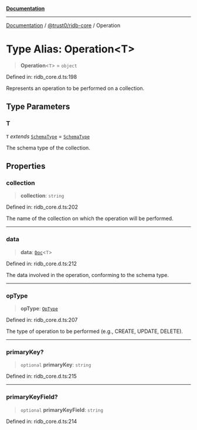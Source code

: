 [**Documentation**](../../../README.md)

***

[Documentation](../../../packages.md) / [@trust0/ridb-core](../README.md) / Operation

# Type Alias: Operation\<T\>

> **Operation**\<`T`\> = `object`

Defined in: ridb\_core.d.ts:198

Represents an operation to be performed on a collection.

## Type Parameters

### T

`T` *extends* [`SchemaType`](SchemaType.md) = [`SchemaType`](SchemaType.md)

The schema type of the collection.

## Properties

### collection

> **collection**: `string`

Defined in: ridb\_core.d.ts:202

The name of the collection on which the operation will be performed.

***

### data

> **data**: [`Doc`](Doc.md)\<`T`\>

Defined in: ridb\_core.d.ts:212

The data involved in the operation, conforming to the schema type.

***

### opType

> **opType**: [`OpType`](../enumerations/OpType.md)

Defined in: ridb\_core.d.ts:207

The type of operation to be performed (e.g., CREATE, UPDATE, DELETE).

***

### primaryKey?

> `optional` **primaryKey**: `string`

Defined in: ridb\_core.d.ts:215

***

### primaryKeyField?

> `optional` **primaryKeyField**: `string`

Defined in: ridb\_core.d.ts:214
